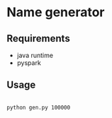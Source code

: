 # Name generator

## Requirements

- java runtime
- pyspark

## Usage

```bash

python gen.py 100000

```
